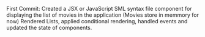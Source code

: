 First Commit:
Created a JSX or JavaScript SML syntax file component for displaying the list of movies in the application (Movies store in memmory for now)
Rendered Lists, applied conditional rendering, handled events and updated the state of components.
